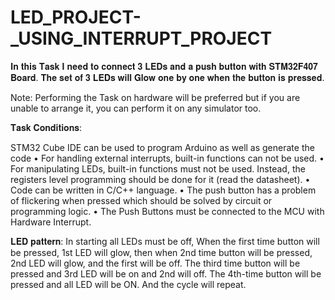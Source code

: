 # LED_PROJECT-_USING_INTERRUPT_PROJECT

𝐈𝐧 𝐭𝐡𝐢𝐬 𝐓𝐚𝐬𝐤 𝐈 𝐧𝐞𝐞𝐝 𝐭𝐨 𝐜𝐨𝐧𝐧𝐞𝐜𝐭 𝟑 𝐋𝐄𝐃𝐬 𝐚𝐧𝐝 𝐚 𝐩𝐮𝐬𝐡 𝐛𝐮𝐭𝐭𝐨𝐧 𝐰𝐢𝐭𝐡 𝐒𝐓𝐌𝟑𝟐𝐅𝟒𝟎𝟕 𝐁𝐨𝐚𝐫𝐝. 𝐓𝐡𝐞 𝐬𝐞𝐭 𝐨𝐟 𝟑 𝐋𝐄𝐃𝐬 𝐰𝐢𝐥𝐥 𝐆𝐥𝐨𝐰 𝐨𝐧𝐞 𝐛𝐲 𝐨𝐧𝐞 𝐰𝐡𝐞𝐧 𝐭𝐡𝐞 𝐛𝐮𝐭𝐭𝐨𝐧 𝐢𝐬 𝐩𝐫𝐞𝐬𝐬𝐞𝐝.

Note: Performing the Task on hardware will be preferred but if you are unable to arrange it, you can perform it on any simulator too.

𝐓𝐚𝐬𝐤 𝐂𝐨𝐧𝐝𝐢𝐭𝐢𝐨𝐧𝐬:

STM32 Cube IDE can be used to program Arduino as well as generate the code
• For handling external interrupts, built-in functions can not be used.
• For manipulating LEDs, built-in functions  must not be used. Instead, the registers level programming should be done for it (read the datasheet).
• Code can be written in C/C++ language.
• The push button has a problem of flickering when pressed which should be solved by circuit or programming logic.
• The Push Buttons must be connected to the MCU with Hardware Interrupt.

𝐋𝐄𝐃 𝐩𝐚𝐭𝐭𝐞𝐫𝐧:
In starting all LEDs must be off, When the first time button will be pressed, 1st LED will glow, then when 2nd time button will be pressed, 2nd LED will glow, and the first will be off. The third time button will be pressed and 3rd LED will be on and 2nd will off. The 4th-time button will be pressed and all LED will be ON. And the cycle will repeat.

